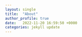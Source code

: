 ```yaml
---
layout: single
title:  "About"
author_profile: true
date:   2022-11-20 16:59:50 +0000
categories: jekyll update
---
```


